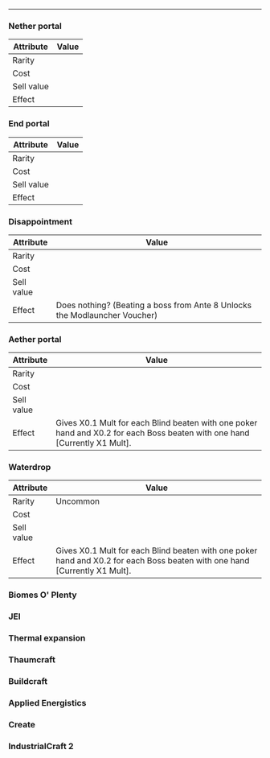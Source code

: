 ___
### Nether portal
| Attribute  | Value |
| ---------- | ----- |
| Rarity     |       |
| Cost       |       |
| Sell value |       |
| Effect     |       |
### End portal
| Attribute  | Value |
| ---------- | ----- |
| Rarity     |       |
| Cost       |       |
| Sell value |       |
| Effect     |       |
### Disappointment
| Attribute  | Value                                                                      |
| ---------- | -------------------------------------------------------------------------- |
| Rarity     |                                                                            |
| Cost       |                                                                            |
| Sell value |                                                                            |
| Effect     | Does nothing? (Beating a boss from Ante 8 Unlocks the Modlauncher Voucher) |
### Aether portal
| Attribute  | Value                                                                                                                       |
| ---------- | --------------------------------------------------------------------------------------------------------------------------- |
| Rarity     |                                                                                                                             |
| Cost       |                                                                                                                             |
| Sell value |                                                                                                                             |
| Effect     | Gives X0.1 Mult for each Blind beaten with one poker hand and X0.2 for each Boss beaten with one hand \[Currently X1 Mult]. |
### Waterdrop

| Attribute  | Value                                                                                                                       |
| ---------- | --------------------------------------------------------------------------------------------------------------------------- |
| Rarity     | Uncommon                                                                                                                    |
| Cost       |                                                                                                                             |
| Sell value |                                                                                                                             |
| Effect     | Gives X0.1 Mult for each Blind beaten with one poker hand and X0.2 for each Boss beaten with one hand \[Currently X1 Mult]. |

### Biomes O' Plenty
### JEI
### Thermal expansion
### Thaumcraft
### Buildcraft
### Applied Energistics
### Create
### IndustrialCraft 2

